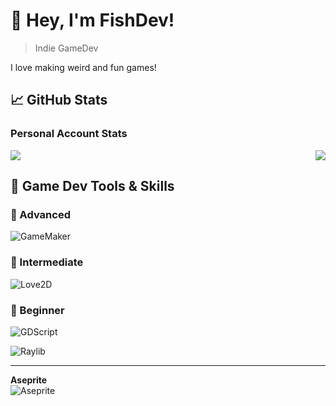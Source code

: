# 👋 Hey, I'm FishDev!
> Indie GameDev

I love making weird and fun games!

## 📈 GitHub Stats

### Personal Account Stats

<div>
  <img src="https://github-readme-stats.vercel.app/api?username=fish-dev-udw&theme=tokyonight&show_icons=true&title_color=ffffff&text_color=ffffff&locale=en"/>
  <img align="right" src="https://github-readme-stats.vercel.app/api/top-langs/?username=fish-dev-udw&theme=tokyonight&show_icons=true&title_color=ffffff&text_color=ffffff&locale=en&layout=compact"/>
</div>


## 🔧 Game Dev Tools & Skills

### 🥇 Advanced
![GameMaker](https://img.shields.io/badge/-GameMaker-%23000000?style=for-the-badge&logo=gamemaker&logoColor=white)

### 🥈 Intermediate
![Love2D](https://img.shields.io/badge/-Love2D-%23000000?style=for-the-badge&logo=lua&logoColor=white)

### 🥉 Beginner
![GDScript](https://img.shields.io/badge/-GDScript-%23868DA8?style=for-the-badge&logo=godot-engine&logoColor=white)

![Raylib](https://img.shields.io/badge/-Raylib-%2300599C?style=for-the-badge&logo=c%2B%2B&logoColor=white)

---

**Aseprite**  
![Aseprite](https://img.shields.io/badge/-Aseprite-%23FF7F7F?style=for-the-badge&logo=aseprite&logoColor=white)


